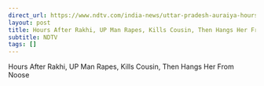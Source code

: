 ```yaml
---
direct_url: https://www.ndtv.com/india-news/uttar-pradesh-auraiya-hours-after-rakhi-up-man-rapes-kills-cousin-then-hangs-her-from-noose-9072706
layout: post
title: Hours After Rakhi, UP Man Rapes, Kills Cousin, Then Hangs Her From Noose
subtitle: NDTV
tags: []
---
```


Hours After Rakhi, UP Man Rapes, Kills Cousin, Then Hangs Her From Noose
